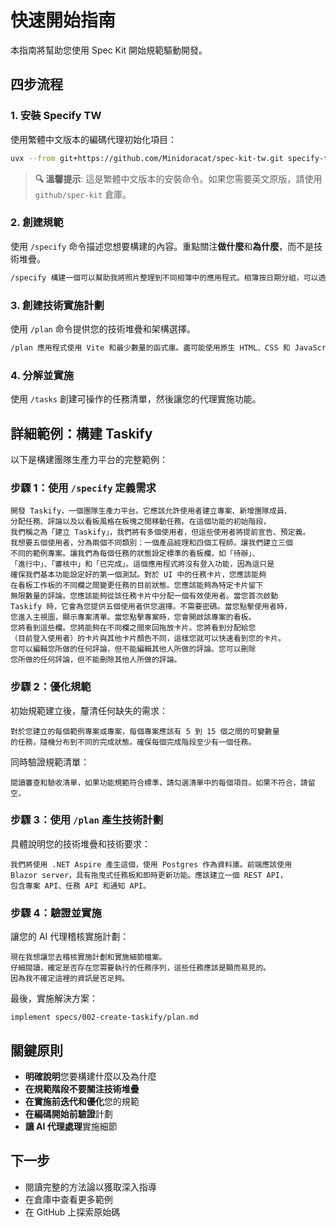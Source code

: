 # 快速開始指南

本指南將幫助您使用 Spec Kit 開始規範驅動開發。

## 四步流程

### 1. 安裝 Specify TW

使用繁體中文版本的編碼代理初始化項目：

```bash
uvx --from git+https://github.com/Minidoracat/spec-kit-tw.git specify-tw init <PROJECT_NAME>
```

> **🔍 溫馨提示**: 這是繁體中文版本的安裝命令。如果您需要英文原版，請使用 `github/spec-kit` 倉庫。

### 2. 創建規範

使用 `/specify` 命令描述您想要構建的內容。重點關注**做什麼**和**為什麼**，而不是技術堆疊。

```bash
/specify 構建一個可以幫助我將照片整理到不同相簿中的應用程式。相簿按日期分組，可以透過在主頁上拖曳來重新組織。相簿不會巢狀在其他相簿中。在每個相簿內，照片以類似磁磚的介面預覽。
```

### 3. 創建技術實施計劃

使用 `/plan` 命令提供您的技術堆疊和架構選擇。

```bash
/plan 應用程式使用 Vite 和最少數量的函式庫。盡可能使用原生 HTML、CSS 和 JavaScript。圖片不會上傳到任何地方，元資料儲存在本地 SQLite 資料庫中。
```

### 4. 分解並實施

使用 `/tasks` 創建可操作的任務清單，然後讓您的代理實施功能。

## 詳細範例：構建 Taskify

以下是構建團隊生產力平台的完整範例：

### 步驟 1：使用 `/specify` 定義需求

```text
開發 Taskify，一個團隊生產力平台。它應該允許使用者建立專案、新增團隊成員、
分配任務、評論以及以看板風格在板塊之間移動任務。在這個功能的初始階段，
我們稱之為「建立 Taskify」，我們將有多個使用者，但這些使用者將提前宣告、預定義。
我想要五個使用者，分為兩個不同類別：一個產品經理和四個工程師。讓我們建立三個
不同的範例專案。讓我們為每個任務的狀態設定標準的看板欄，如「待辦」、
「進行中」、「審核中」和「已完成」。這個應用程式將沒有登入功能，因為這只是
確保我們基本功能設定好的第一個測試。對於 UI 中的任務卡片，您應該能夠
在看板工作板的不同欄之間變更任務的目前狀態。您應該能夠為特定卡片留下
無限數量的評論。您應該能夠從該任務卡片中分配一個有效使用者。當您首次啟動
Taskify 時，它會為您提供五個使用者供您選擇。不需要密碼。當您點擊使用者時，
您進入主視圖，顯示專案清單。當您點擊專案時，您會開啟該專案的看板。
您將看到這些欄。您將能夠在不同欄之間來回拖放卡片。您將看到分配給您
（目前登入使用者）的卡片與其他卡片顏色不同，這樣您就可以快速看到您的卡片。
您可以編輯您所做的任何評論，但不能編輯其他人所做的評論。您可以刪除
您所做的任何評論，但不能刪除其他人所做的評論。
```

### 步驟 2：優化規範

初始規範建立後，釐清任何缺失的需求：

```text
對於您建立的每個範例專案或專案，每個專案應該有 5 到 15 個之間的可變數量
的任務，隨機分布到不同的完成狀態。確保每個完成階段至少有一個任務。
```

同時驗證規範清單：

```text
閱讀審查和驗收清單，如果功能規範符合標準，請勾選清單中的每個項目。如果不符合，請留空。
```

### 步驟 3：使用 `/plan` 產生技術計劃

具體說明您的技術堆疊和技術要求：

```text
我們將使用 .NET Aspire 產生這個，使用 Postgres 作為資料庫。前端應該使用
Blazor server，具有拖曳式任務板和即時更新功能。應該建立一個 REST API，
包含專案 API、任務 API 和通知 API。
```

### 步驟 4：驗證並實施

讓您的 AI 代理稽核實施計劃：

```text
現在我想讓您去稽核實施計劃和實施細節檔案。
仔細閱讀，確定是否存在您需要執行的任務序列，這些任務應該是顯而易見的。
因為我不確定這裡的資訊是否足夠。
```

最後，實施解決方案：

```text
implement specs/002-create-taskify/plan.md
```

## 關鍵原則

- **明確說明**您要構建什麼以及為什麼
- **在規範階段不要關注技術堆疊**
- **在實施前迭代和優化**您的規範
- **在編碼開始前驗證**計劃
- **讓 AI 代理處理**實施細節

## 下一步

- 閱讀完整的方法論以獲取深入指導
- 在倉庫中查看更多範例
- 在 GitHub 上探索原始碼
